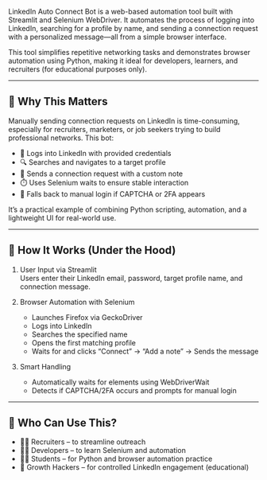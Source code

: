 LinkedIn Auto Connect Bot is a web-based automation tool built with Streamlit and Selenium WebDriver. It automates the process of logging into LinkedIn, searching for a profile by name, and sending a connection request with a personalized message—all from a simple browser interface.

This tool simplifies repetitive networking tasks and demonstrates browser automation using Python, making it ideal for developers, learners, and recruiters (for educational purposes only).

---

## 🧠 Why This Matters

Manually sending connection requests on LinkedIn is time-consuming, especially for recruiters, marketers, or job seekers trying to build professional networks. This bot:

- 🔐 Logs into LinkedIn with provided credentials  
- 🔍 Searches and navigates to a target profile  
- 💬 Sends a connection request with a custom note  
- ⏱️ Uses Selenium waits to ensure stable interaction  
- 🧩 Falls back to manual login if CAPTCHA or 2FA appears  

It’s a practical example of combining Python scripting, automation, and a lightweight UI for real-world use.

---

## 🔧 How It Works (Under the Hood)

1. User Input via Streamlit  
   Users enter their LinkedIn email, password, target profile name, and connection message.

2. Browser Automation with Selenium
   - Launches Firefox via GeckoDriver  
   - Logs into LinkedIn  
   - Searches the specified name  
   - Opens the first matching profile  
   - Waits for and clicks “Connect” → “Add a note” → Sends the message

3. Smart Handling
   - Automatically waits for elements using WebDriverWait  
   - Detects if CAPTCHA/2FA occurs and prompts for manual login

---

## 🎯 Who Can Use This?

- 👨‍💼 Recruiters – to streamline outreach  
- 👩‍💻 Developers – to learn Selenium and automation  
- 👩‍🎓 Students – for Python and browser automation practice  
- 📢 Growth Hackers – for controlled LinkedIn engagement (educational)


